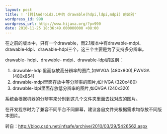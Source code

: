 ```yaml
---
layout: post
title: ! '[转]Android2.1中的 drawable(hdpi,ldpi,mdpi) 的区别'
wordpress_id: 990
wordpress_url: http://www.hijava.org/?p=990
date: 2010-11-25 18:36:49.000000000 +08:00
---
```

在之前的版本中，只有一个drawable，而2.1版本中有drawable-mdpi、drawable-ldpi、drawable-hdpi三个，这三个主要是为了支持多分辨率。

drawable- hdpi、drawable- mdpi、drawable-ldpi的区别：
<ol>
	<li>drawable-hdpi里面存放高分辨率的图片,如WVGA (480x800),FWVGA (480x854)</li>
	<li>drawable-mdpi里面存放中等分辨率的图片,如HVGA (320x480)</li>
	<li>drawable-ldpi里面存放低分辨率的图片,如QVGA (240x320)</li>
</ol>
系统会根据机器的分辨率来分别到这几个文件夹里面去找对应的图片。

在开发程序时为了兼容不同平台不同屏幕，建议各自文件夹根据需求均存放不同版本图片。

转自：<a href="http://blog.csdn.net/infsafe/archive/2010/03/29/5426562.aspx" target="_blank">http://blog.csdn.net/infsafe/archive/2010/03/29/5426562.aspx</a>
